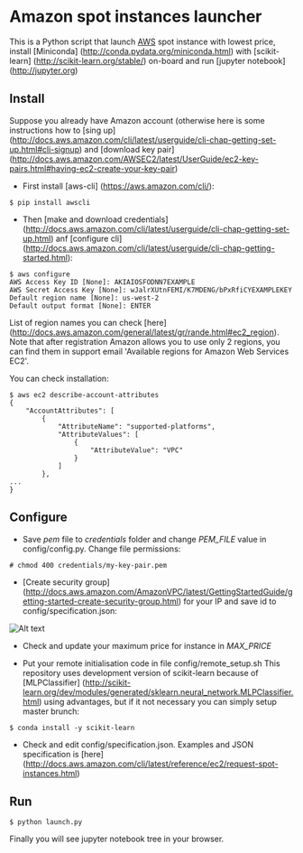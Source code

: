 # Amazon spot instances launcher

This is a Python script that launch [AWS](http://aws.amazon.com) spot instance with lowest price, install [Miniconda] (http://conda.pydata.org/miniconda.html) with [scikit-learn] (http://scikit-learn.org/stable/) on-board and run [jupyter notebook] (http://jupyter.org)

## Install

Suppose you already have Amazon account (otherwise here is some instructions how to [sing up] (http://docs.aws.amazon.com/cli/latest/userguide/cli-chap-getting-set-up.html#cli-signup) and [download key pair] (http://docs.aws.amazon.com/AWSEC2/latest/UserGuide/ec2-key-pairs.html#having-ec2-create-your-key-pair)

 - First install [aws-cli] (https://aws.amazon.com/cli/):
```
$ pip install awscli
```

 - Then [make and download credentials] (http://docs.aws.amazon.com/cli/latest/userguide/cli-chap-getting-set-up.html) anf [configure cli] (http://docs.aws.amazon.com/cli/latest/userguide/cli-chap-getting-started.html):

```
$ aws configure
AWS Access Key ID [None]: AKIAIOSFODNN7EXAMPLE
AWS Secret Access Key [None]: wJalrXUtnFEMI/K7MDENG/bPxRfiCYEXAMPLEKEY
Default region name [None]: us-west-2
Default output format [None]: ENTER
```

List of region names you can check [here] (http://docs.aws.amazon.com/general/latest/gr/rande.html#ec2_region). Note that after registration Amazon allows you to use only 2 regions, you can find them in support email 'Available regions for Amazon Web Services EC2'.

You can check installation:
```
$ aws ec2 describe-account-attributes
{
    "AccountAttributes": [
        {
            "AttributeName": "supported-platforms",
            "AttributeValues": [
                {
                    "AttributeValue": "VPC"
                }
            ]
        },
...
}
```

## Configure

 - Save *pem* file to *credentials* folder and change *PEM_FILE* value in config/config.py. Change file permissions:
 
 ```
 # chmod 400 credentials/my-key-pair.pem
 ```
 - [Create security group] (http://docs.aws.amazon.com/AmazonVPC/latest/GettingStartedGuide/getting-started-create-security-group.html) for your IP and save id to config/specification.json:

![Alt text](https://cloud.githubusercontent.com/assets/10939473/17329084/09562810-58d2-11e6-95f5-1e4578e38ea5.png "Optional title")

 - Check and update your maximum price for instance in *MAX_PRICE*

 - Put your remote initialisation code in file config/remote_setup.sh
This repository uses development version of scikit-learn because of [MLPClassifier] (http://scikit-learn.org/dev/modules/generated/sklearn.neural_network.MLPClassifier.html) using advantages, but if it not necessary you can simply setup master brunch:
```
$ conda install -y scikit-learn
```

 - Check and edit config/specification.json. Examples and JSON specification is [here] (http://docs.aws.amazon.com/cli/latest/reference/ec2/request-spot-instances.html)

## Run

```
$ python launch.py
```

Finally you will see jupyter notebook tree in your browser.
